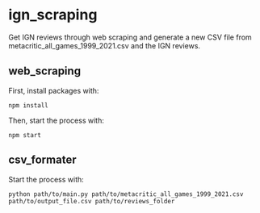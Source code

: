 # ign_scraping

Get IGN reviews through web scraping and generate a new CSV file from metacritic_all_games_1999_2021.csv and the IGN reviews.

## web_scraping

First, install packages with:
```
npm install
```

Then, start the process with:
```
npm start
```

## csv_formater

Start the process with:
```
python path/to/main.py path/to/metacritic_all_games_1999_2021.csv path/to/output_file.csv path/to/reviews_folder
```

